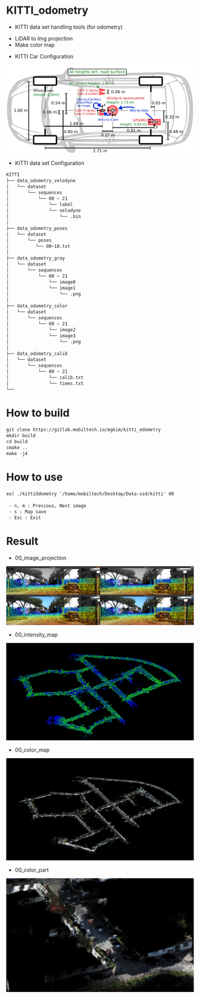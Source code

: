 # KITTI_odometry

* KITTI data set handling tools (for odometry)
- LiDAR to Img projection
- Make color map

* KITTI Car Configuration
<img src="./img/Kitti_Car_configuration.png">

* KITTI data set Configuration 
```
KITTI
├── data_odometry_velodyne
│   └── dataset
│       └── sequences
│           └── 00 ~ 21
│               └── label
│               └── velodyne
│                   └── .bin
│
├── data_odometry_poses
│   └── dataset
│       └── poses
│          └── 00~10.txt
│
├── data_odometry_gray
│   └── dataset
│       └── sequences
│           └── 00 ~ 21
│               └── image0
│               └── image1
│                   └── .png
│
├── data_odometry_color
│   └── dataset
│       └── sequences
│           └── 00 ~ 21
│               └── image2
│               └── image3
│                   └── .png
│
├── data_odometry_calib
│   └── dataset
│       └── sequences
│           └── 00 ~ 21
│               └── calib.txt
│               └── times.txt
└──
```



# How to build
```
git clone https://gitlab.mobiltech.io/mgkim/kitti_odometry
mkdir build
cd build
cmake ..
make -j4
```


# How to use
```
ex) ./kittiOdometry '/home/mobiltech/Desktop/Data-ssd/kitti' 00

 - n, m : Previous, Next image
 - s : Map save
 - Esc : Exit
```
# Result
* 00_image_projection
<img src="./img/Kitti_00_image_projection.png">

* 00_intensity_map
<img src="./img/Kitti_00_intensity_map.png">

* 00_color_map
<img src="./img/Kitti_00_color_map.png">

* 00_color_part
<img src="./img/Kitti_00_color_part.png">